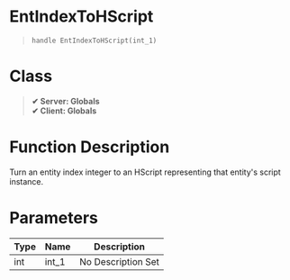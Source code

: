 # EntIndexToHScript
> `handle EntIndexToHScript(int_1)`
# Class
> __✔ Server: Globals__  
> __✔ Client: Globals__  
# Function Description
Turn an entity index integer to an HScript representing that entity's script instance.
# Parameters
Type|Name|Description
--|--|--
int|int_1|No Description Set
